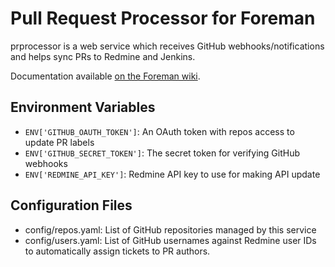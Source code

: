 # Pull Request Processor for Foreman

prprocessor is a web service which receives GitHub webhooks/notifications and helps sync PRs to Redmine and Jenkins.

Documentation available [on the Foreman wiki](https://projects.theforeman.org/projects/foreman/wiki/PrProcessor).

## Environment Variables

* `ENV['GITHUB_OAUTH_TOKEN']`: An OAuth token with repos access to update PR labels
* `ENV['GITHUB_SECRET_TOKEN']`: The secret token for verifying GitHub webhooks
* `ENV['REDMINE_API_KEY']`: Redmine API key to use for making API update

## Configuration Files

* config/repos.yaml: List of GitHub repositories managed by this service
* config/users.yaml: List of GitHub usernames against Redmine user IDs to automatically assign tickets to PR authors.
